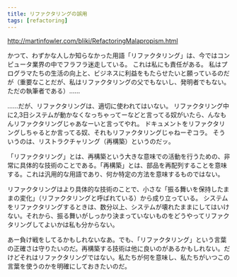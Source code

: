 ```yaml
---
title: リファクタリングの誤用
tags: [refactoring]
---
```


http://martinfowler.com/bliki/RefactoringMalapropism.html

かつて、わずかな人しか知らなかった用語「リファクタリング」は、今ではコンピュータ業界の中でフラフラ迷走している。
これは私にも責任がある。
私はプログラマたちの生活の向上と、ビジネスに利益をもたらせたいと願っているのだが（重要なことだが、私はリファクタリングの父でもないし、発明者でもない。ただの執筆者である）……

……だが、リファクタリングは、適切に使われてはいない。
リファクタリング中に2,3日システムが動かなくなっちゃってーなどと言ってる奴がいたら、んなもんリファクタリングじゃあなーいと言ってやれ。
ドキュメントをリファクタリングしちゃるとか言ってる奴、それもリファクタリングじゃねーぞコラ。
そういうのは、リストラクチャリング（再構築）というのだッ。

「リファクタリング」とは、再構築という大きな意味での活動を行うための、非常に具体的な技術のことである。「再構築」とは、部品を再配列することを意味する。これは汎用的な用語であり、何か特定の方法を意味するものではない。

リファクタリングはより具体的な技術のことで、小さな「振る舞いを保持したままの変化」（リファクタリングと呼ばれている）から成り立っている。
システムをリファクタリングするときは、数分以上、システムが壊れたままにしてはいけない。それから、振る舞いがしっかり決まっていないものをどうやってリファクタリングしてよいかは私も分からない。

あー負け戦をしてるかもしれないなあ。でも、「リファクタリング」という言葉の正確さは守りたいのだ。再構築する技術は他に良いのがあるかもしれない。だけどそれはリファクタリングではない。私たちが何を意味し、私たちがいつこの言葉を使うのかを明確にしておきたいのだ。
